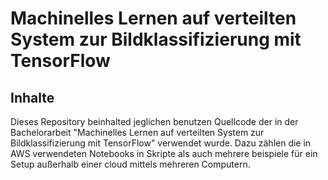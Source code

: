 # Machinelles Lernen auf verteilten System zur Bildklassifizierung mit TensorFlow

## Inhalte
Dieses Repository beinhalted jeglichen benutzen Quellcode der in der Bachelorarbeit "Machinelles Lernen auf verteilten System zur Bildklassifizierung mit TensorFlow" verwendet wurde.
Dazu zählen die in AWS verwendeten Notebooks in Skripte als auch mehrere beispiele für ein Setup außerhalb einer cloud mittels mehreren Computern.

